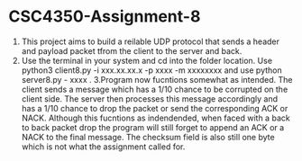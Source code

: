 # CSC4350-Assignment-8
1. This project aims to build a reilable UDP protocol that sends a header and payload packet tfrom the client to the server and back.
2. Use the terminal in your system and cd into the folder location. Use python3 client8.py -i xxx.xx.xx.x -p xxxx -m xxxxxxxx and use python server8.py - xxxx .
3.Program now fucntions somewhat as intended. The client sends a message which has a 1/10 chance to be corrupted on the client side. The server then processes this message accordingly and has a 1/10 chance to drop the packet or send the corresponding ACK or NACK. Although this fucntions as indendended, when faced with a back to back packet drop the program will still forget to append an ACK or a NACK to the final message. The checksum field is also still one byte which is not what the assignment called for.
